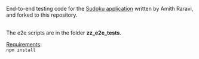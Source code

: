 End-to-end testing code for the [Sudoku application](https://github.com/raravi/sudoku) written by Amith Raravi, <br>
and forked to this repository.<br><br>

The e2e scripts are in the folder <b>zz_e2e_tests</b>.

<u>Requirements</u>:<br>
<code>npm install</code>


